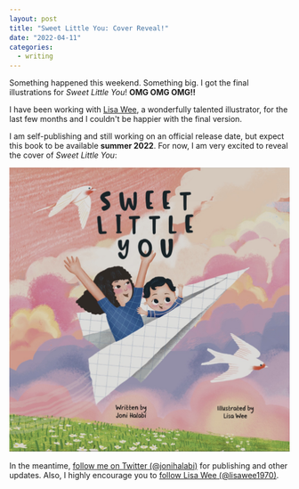 ```yaml
---
layout: post
title: "Sweet Little You: Cover Reveal!"
date: "2022-04-11"
categories:
  - writing
---
```


Something happened this weekend. Something big. I got the final illustrations for _Sweet Little You_! **OMG OMG OMG!!**

I have been working with [Lisa Wee](https://www.lisawee12.com/), a wonderfully talented illustrator, for the last few months and I couldn't be happier with the final version.

I am self-publishing and still working on an official release date, but expect this book to be available **summer 2022**. For now, I am very excited to reveal the cover of _Sweet Little You_:

![Book cover of Sweet Little You featuring a mom and baby flying in a paper airplane](/assets/images/sweet-little-you-cover.jpg)

In the meantime, [follow me on Twitter (@jonihalabi)](https://twitter.com/jonihalabi) for publishing and other updates. Also, I highly encourage you to [follow Lisa Wee (@lisawee1970)](https://twitter.com/lisawee1970).
